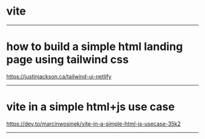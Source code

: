 # vite

---

# how to build a simple html landing page using tailwind css

https://justinjackson.ca/tailwind-ui-netlify

---

# vite in a simple html+js use case

https://dev.to/marcinwosinek/vite-in-a-simple-html-js-usecase-35k2

---
